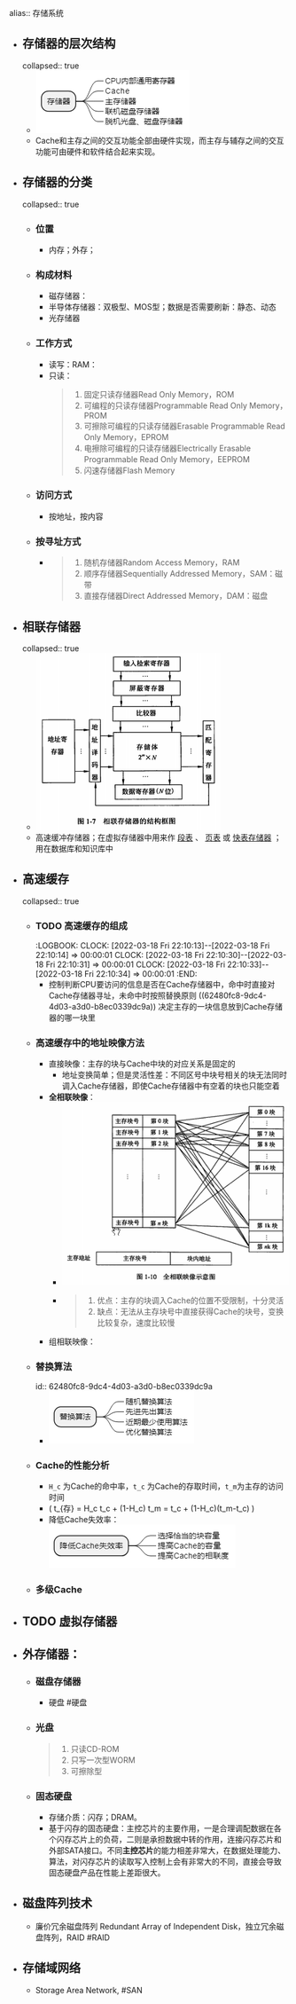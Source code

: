 alias:: 存储系统

- ## 存储器的层次结构
  collapsed:: true
	- ![image.png](../assets/image_1648889243302_0.png)
	- Cache和主存之间的交互功能全部由硬件实现，而主存与辅存之间的交互功能可由硬件和软件结合起来实现。
- ## 存储器的分类
  collapsed:: true
	- ### 位置
		- 内存；外存；
	- ### 构成材料
		- 磁存储器：
		- 半导体存储器：双极型、MOS型；数据是否需要刷新：静态、动态
		- 光存储器
	- ### 工作方式
		- 读写：RAM：
		- 只读：
		  > 1. 固定只读存储器Read Only Memory，ROM
		  > 2. 可编程的只读存储器Programmable Read Only Memory，PROM
		  > 3. 可擦除可编程的只读存储器Erasable Programmable Read Only Memory，EPROM
		  > 4. 电擦除可编程的只读存储器Electrically Erasable Programmable Read Only Memory，EEPROM
		  > 5. 闪速存储器Flash Memory
	- ### 访问方式
		- 按地址，按内容
	- ### 按寻址方式
		- > 1. 随机存储器Random Access Memory，RAM
		  > 2. 顺序存储器Sequentially Addressed Memory，SAM：磁带
		  > 3. 直接存储器Direct Addressed Memory，DAM：磁盘
- ## 相联存储器
  collapsed:: true
	- ![image.png](../assets/image_1648889524630_0.png)
	- 高速缓冲存储器；在虚拟存储器中用来作 <u>段表</u> 、 <u>页表</u> 或 <u>快表存储器</u> ；用在数据库和知识库中
- ## 高速缓存
  collapsed:: true
	- ### TODO 高速缓存的组成
	  :LOGBOOK:
	  CLOCK: [2022-03-18 Fri 22:10:13]--[2022-03-18 Fri 22:10:14] =>  00:00:01
	  CLOCK: [2022-03-18 Fri 22:10:30]--[2022-03-18 Fri 22:10:31] =>  00:00:01
	  CLOCK: [2022-03-18 Fri 22:10:33]--[2022-03-18 Fri 22:10:34] =>  00:00:01
	  :END:
		- 控制判断CPU要访问的信息是否在Cache存储器中，命中时直接对Cache存储器寻址，未命中时按照替换原则 ((62480fc8-9dc4-4d03-a3d0-b8ec0339dc9a)) 决定主存的一块信息放到Cache存储器的哪一块里
	- ### 高速缓存中的地址映像方法
		- 直接映像：主存的块与Cache中块的对应关系是固定的
			- 地址变换简单；但是灵活性差：不同区号中块号相关的块无法同时调入Cache存储器，即使Cache存储器中有空着的块也只能空着
		- **全相联映像**：
			- ![image.png](../assets/image_1648889761793_0.png)
			- > 1. 优点：主存的块调入Cache的位置不受限制，十分灵活
			  > 2. 缺点：无法从主存块号中直接获得Cache的块号，变换比较复杂，速度比较慢
		- 组相联映像：
	- ### 替换算法
	  id:: 62480fc8-9dc4-4d03-a3d0-b8ec0339dc9a
		- ![image.png](../assets/image_1648889817616_0.png)
	- ### Cache的性能分析
		- `H_c` 为Cache的命中率，`t_c` 为Cache的存取时间，`t_m`为主存的访问时间
		- \( t_{存} = H_c t_c + (1-H_c) t_m = t_c + (1-H_c)(t_m-t_c) \)
		- 降低Cache失效率：
		  ![image.png](../assets/image_1648890313836_0.png)
	- ### 多级Cache
- ## TODO 虚拟存储器
- ## 外存储器：
	- ### 磁盘存储器
		- 硬盘 #硬盘
	- ### 光盘
	  > 1. 只读CD-ROM
	  > 2. 只写一次型WORM
	  > 3. 可擦除型
	- ### 固态硬盘
		- 存储介质：闪存；DRAM。
		- 基于闪存的固态硬盘：主控芯片的主要作用，一是合理调配数据在各个闪存芯片上的负荷，二则是承担数据中转的作用，连接闪存芯片和外部SATA接口。不同**主控芯片**的能力相差非常大，在数据处理能力、算法，对闪存芯片的读取写入控制上会有非常大的不同，直接会导致固态硬盘产品在性能上差距很大。
- ## 磁盘阵列技术
	- 廉价冗余磁盘阵列 Redundant Array of Independent Disk，独立冗余磁盘阵列，RAID #RAID
- ## 存储域网络
	- Storage Area Network, #SAN